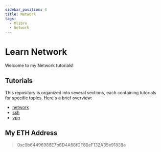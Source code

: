 ```yaml
---
sidebar_position: 4
title: Network
tags:
  - Mlibre
  - Network
---
```


# Learn Network

Welcome to my Network tutorials!

## Tutorials

This repository is organized into several sections, each containing tutorials for specific topics. Here's a brief overview:

* [network](./network%20tips.md)
* [ssh](./ssh.md)
* [vpn](./vpn.md)

## My ETH Address

> 0xc9b64496986E7b6D4A68fDF69eF132A35e91838e

